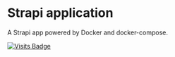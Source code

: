 # Strapi application

A Strapi app powered by Docker and docker-compose.

[![Visits Badge](https://badges.pufler.dev/visits/kevinadhiguna/strapi-dockerize)](https://github.com/kevinadhiguna)
